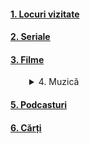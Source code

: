 
#### [1. Locuri vizitate](https://www.youtube.com/watch?v=k8cKfEwJkwU&list=PLiB2wyVH_iErGM54_LsFOYqr0NaAlC-6X)   
#### [2. Seriale](https://www.imdb.com/list/ls541243395/?ref_=ext_shr_lnk)  
#### [3. Filme](https://www.imdb.com/list/ls541242717/?ref_=ext_shr_lnk)  
<details>  
   <summary style="margin-left: 30px;">4. Muzică</summary>
   <ul style="list-style-type: none;">
      <li><a href="https://www.youtube.com/playlist?list=PLiB2wyVH_iEq02E4U-snsHLIjrBvlnIjR">Un simplu album</a></li>
      <li>Muzică populară</li>
      <li><a href="https://www.youtube.com/playlist?list=PLiB2wyVH_iEqX6d86g8R7-J0lOm_DylfE">Colinde</a></li>
   </ul>
</details>  

#### [5. Podcasturi](https://www.youtube.com/playlist?list=PLiB2wyVH_iEr8RGiLsmgkoguIn_HWMuyD)  
#### [6. Cărți](https://www.goodreads.com/review/list/179796172-asimplereader?shelf=read)  



